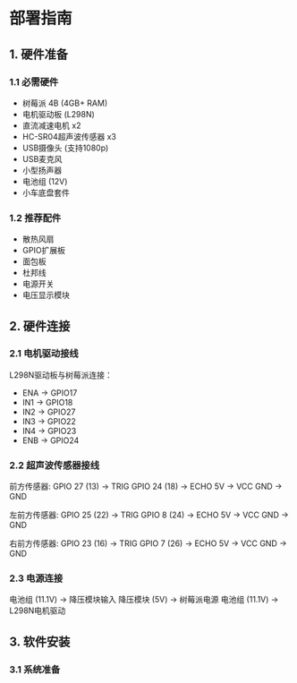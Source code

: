 # 部署指南

## 1. 硬件准备

### 1.1 必需硬件
- 树莓派 4B (4GB+ RAM)
- 电机驱动板 (L298N)
- 直流减速电机 x2
- HC-SR04超声波传感器 x3
- USB摄像头 (支持1080p)
- USB麦克风
- 小型扬声器
- 电池组 (12V)
- 小车底盘套件

### 1.2 推荐配件
- 散热风扇
- GPIO扩展板
- 面包板
- 杜邦线
- 电源开关
- 电压显示模块

## 2. 硬件连接

### 2.1 电机驱动接线
L298N驱动板与树莓派连接：
- ENA -> GPIO17
- IN1 -> GPIO18
- IN2 -> GPIO27
- IN3 -> GPIO22
- IN4 -> GPIO23
- ENB -> GPIO24

### 2.2 超声波传感器接线
前方传感器:
GPIO 27 (13)   ->   TRIG
GPIO 24 (18)   ->   ECHO
5V             ->   VCC
GND            ->   GND

左前方传感器:
GPIO 25 (22)   ->   TRIG
GPIO 8  (24)   ->   ECHO
5V             ->   VCC
GND            ->   GND

右前方传感器:
GPIO 23 (16)   ->   TRIG
GPIO 7  (26)   ->   ECHO
5V             ->   VCC
GND            ->   GND
### 2.3 电源连接
电池组 (11.1V)  ->   降压模块输入
降压模块 (5V)   ->   树莓派电源
电池组 (11.1V)  ->   L298N电机驱动

## 3. 软件安装

### 3.1 系统准备
